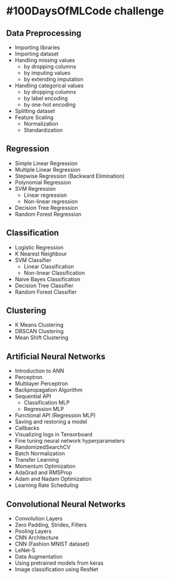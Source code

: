 # #100DaysOfMLCode challenge

## Data Preprocessing

* Importing libraries
* Importing dataset
* Handling missing values
    * by dropping columns
    * by imputing values
    * by extending imputation
* Handling categorical values
    * by dropping columns
    * by label encoding
    * by one-hot encoding
* Splitting dataset
* Feature Scaling
    * Normalization
    * Standardization

## Regression

* Simple Linear Regression
* Multiple Linear Regression
* Stepwise Regression (Backward Elimination)
* Polynomial Regression
* SVM Regression
    * Linear regression
    * Non-linear regression
* Decision Tree Regression
* Random Forest Regression

## Classification

* Logistic Regression
* K Nearest Neighbour
* SVM Classifier
    * Linear Classification
    * Non-linear Classification
* Naive Bayes Classification
* Decision Tree Classifier
* Random Forest Classifier

## Clustering

* K Means Clustering
* DBSCAN Clustering
* Mean Shift Clustering

## Artificial Neural Networks

* Introduction to ANN
* Perceptron
* Multilayer Perceptron
* Backpropagation Algorithm
* Sequential API
    * Classification MLP
    * Regression MLP
* Functional API (Regression MLP)
* Saving and restoring a model
* Callbacks
* Visualizing logs in Tensorboard
* Fine tuning neural network hyperparameters
* RandomizedSearchCV
* Batch Normalization
* Transfer Learning
* Momentum Optimization
* AdaGrad and RMSProp
* Adam and Nadam Optimization
* Learning Rate Scheduling

## Convolutional Neural Networks

* Convolution Layers
* Zero Padding, Strides, Filters
* Pooling Layers
* CNN Architecture
* CNN (Fashion MNIST dataset)
* LeNet-5
* Data Augmentation
* Using pretrained models from keras
* Image classification using ResNet